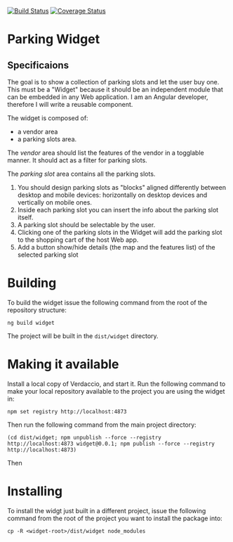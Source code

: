 [![Build Status](https://travis-ci.org/marcobuschini/parking-widget.svg?branch=master)](https://travis-ci.org/marcobuschini/parking-widget)
[![Coverage Status](https://coveralls.io/repos/github/marcobuschini/parking-widget/badge.svg)](https://coveralls.io/github/marcobuschini/parking-widget)

# Parking Widget

## Specificaions

The goal is to show a collection of parking slots and let the user buy one. This must be a "Widget" because it should be an independent module that can be embedded in any Web application. I am an Angular developer, therefore I will write a reusable component.
 
The widget is composed of:
 - a vendor area
 - a parking slots area. 
 
The *vendor* area should list the features of the vendor in a togglable manner. It should act as a filter for parking slots.

The *parking slot* area contains all the parking slots.

1. You should design parking slots as "blocks" aligned differently between desktop and mobile devices: horizontally on desktop devices and vertically on mobile ones.
1. Inside each parking slot you can insert the info about the parking slot itself.
1. A parking slot should be selectable by the user.
1. Clicking one of the parking slots in the Widget will add the parking slot to the shopping cart of the host Web app.
1. Add a button show/hide details (the map and the features list) of the selected parking slot

Building
========

To build the widget issue the following command from the root of the repository structure:
```
ng build widget
```

The project will be built in the ```dist/widget``` directory.

Making it available
===================
Install a local copy of Verdaccio, and start it. Run the following command to make your local repository available to the project you are using the widget in:
```
npm set registry http://localhost:4873
```

Then run the following command from the main project directory:
```
(cd dist/widget; npm unpublish --force --registry http://localhost:4873 widget@0.0.1; npm publish --force --registry http://localhost:4873)
```

Then

Installing
==========

To install the widgt just built in a different project, issue the following command from the root of the project you want to install the package into:
```
cp -R <widget-root>/dist/widget node_modules
```
